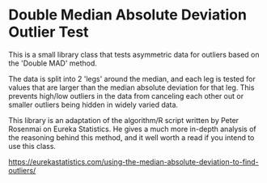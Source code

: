 # Double Median Absolute Deviation Outlier Test

This is a small library class that tests asymmetric data for outliers based on the 'Double MAD' method.

The data is split into 2 'legs' around the median, and each leg is tested for values that are larger than the
median absolute deviation for that leg.  This prevents high/low outliers in the data from canceling each other out
or smaller outliers being hidden in widely varied data.

This library is an adaptation of the algorithm/R script written by Peter Rosenmai on Eureka Statistics.  He gives a much more
in-depth analysis of the reasoning behind this method, and it well worth a read if you intend to use this class.

https://eurekastatistics.com/using-the-median-absolute-deviation-to-find-outliers/
